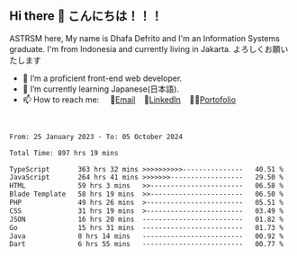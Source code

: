 ## Hi there 👋 こんにちは！！！
ASTRSM here, My name is Dhafa Defrito and I'm an Information Systems graduate. I'm from Indonesia and currently living in Jakarta. よろしくお願いたします

- 🔭 I’m a proficient front-end web developer.
- 🌱 I’m currently learning Japanese(日本語).
- 📫 How to reach me: &nbsp;&nbsp;&nbsp;&nbsp;📧[Email](ddefrito@gmail.com)&nbsp;&nbsp;&nbsp;&nbsp;💼[LinkedIn](https://www.linkedin.com/in/dhafa-defrita-rama-yudistira-9357a9229/)&nbsp;&nbsp;&nbsp;&nbsp;👨‍🎨[Portofolio](https://ddefrito.vercel.app/)
<br>
<!-- <p align="left">
<a href="https://github.com/ASTRSM">
  <img height="180em" src="https://github-readme-stats-eight-theta.vercel.app/api?username=ASTRSM&show_icons=true&theme=dracula&include_all_commits=true&count_private=true"/>
  <img height="180em" src="https://github-readme-stats-eight-theta.vercel.app/api/top-langs/?username=ASTRSM&layout=compact&langs_count=8&theme=dracula"/>
</a>
</p> -->

<!--START_SECTION:waka-->

```txt
From: 25 January 2023 - To: 05 October 2024

Total Time: 897 hrs 19 mins

TypeScript       363 hrs 32 mins >>>>>>>>>>---------------   40.51 %
JavaScript       264 hrs 41 mins >>>>>>>------------------   29.50 %
HTML             59 hrs 3 mins   >>-----------------------   06.58 %
Blade Template   58 hrs 19 mins  >>-----------------------   06.50 %
PHP              49 hrs 26 mins  >------------------------   05.51 %
CSS              31 hrs 19 mins  >------------------------   03.49 %
JSON             16 hrs 20 mins  -------------------------   01.82 %
Go               15 hrs 31 mins  -------------------------   01.73 %
Java             8 hrs 14 mins   -------------------------   00.92 %
Dart             6 hrs 55 mins   -------------------------   00.77 %
```

<!--END_SECTION:waka-->
